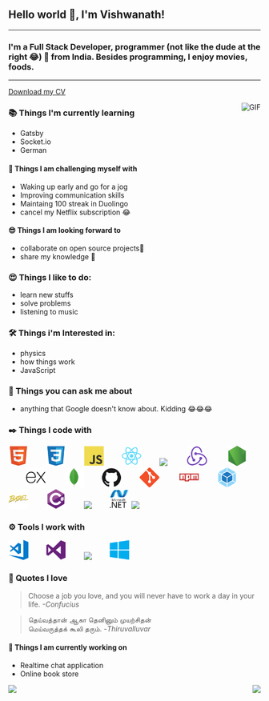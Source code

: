 ## Hello world 👋, I'm Vishwanath!

---

### I'm a Full Stack Developer, programmer (not like the dude at the right 😂) 🚀 from India. Besides programming, I enjoy movies, foods.

---

[Download my CV](https://storage.googleapis.com/resume-portfolio-app.appspot.com/Vishwanath.pdf)

<img align="right" alt="GIF" src="https://media.giphy.com/media/MdA16VIoXKKxNE8Stk/giphy.gif" />

### 📚 Things I'm currently learning

- Gatsby
- Socket.io
- German

#### 💪 Things I am challenging myself with

- Waking up early and go for a jog
- Improving communication skills
- Maintaing 100 streak in Duolingo
- cancel my Netflix subscription 😂

#### 😎 Things I am looking forward to

- collaborate on open source projects🤝
- share my knowledge 👯

### 😍 Things I like to do:

- learn new stuffs
- solve problems
- listening to music

### 🛠 Things i'm Interested in:

- physics
- how things work
- JavaScript

### 💭 Things you can ask me about

- anything that Google doesn't know about. Kidding 😂😂😂

### ✒️ Things I code with

<img src="https://raw.githubusercontent.com/devicons/devicon/master/icons/html5/html5-original.svg" width="40px">&nbsp;&nbsp;&nbsp;&nbsp;&nbsp;&nbsp;&nbsp;&nbsp;
<img src="https://raw.githubusercontent.com/devicons/devicon/master/icons/css3/css3-original.svg" width="40px">&nbsp;&nbsp;&nbsp;&nbsp;&nbsp;&nbsp;&nbsp;&nbsp;
<img src="https://raw.githubusercontent.com/devicons/devicon/master/icons/javascript/javascript-original.svg" width="40px">&nbsp;&nbsp;&nbsp;&nbsp;&nbsp;&nbsp;&nbsp;&nbsp;
<img src="https://raw.githubusercontent.com/devicons/devicon/master/icons/react/react-original.svg" width="40px">&nbsp;&nbsp;&nbsp;&nbsp;&nbsp;&nbsp;&nbsp;&nbsp;
<img src="https://iconape.com/wp-content/files/vs/80815/svg/mobx.svg" width="40px">&nbsp;&nbsp;&nbsp;&nbsp;&nbsp;&nbsp;&nbsp;&nbsp;&nbsp;
<img src="https://raw.githubusercontent.com/devicons/devicon/master/icons/redux/redux-original.svg" width="40px">&nbsp;&nbsp;&nbsp;&nbsp;&nbsp;&nbsp;&nbsp;&nbsp;&nbsp;
<img src="https://raw.githubusercontent.com/devicons/devicon/master/icons/nodejs/nodejs-original.svg" width="40px">&nbsp;&nbsp;&nbsp;&nbsp;&nbsp;&nbsp;&nbsp;&nbsp;
<img src="https://raw.githubusercontent.com/devicons/devicon/master/icons/express/express-original.svg" width="40px">&nbsp;&nbsp;&nbsp;&nbsp;&nbsp;&nbsp;&nbsp;&nbsp;
<img src="https://raw.githubusercontent.com/devicons/devicon/master/icons/mongodb/mongodb-original.svg" width="40px">&nbsp;&nbsp;&nbsp;&nbsp;&nbsp;&nbsp;&nbsp;&nbsp;
<img src="https://raw.githubusercontent.com/devicons/devicon/master/icons/github/github-original.svg" width="40px">&nbsp;&nbsp;&nbsp;&nbsp;&nbsp;&nbsp;&nbsp;&nbsp;
<img src="https://raw.githubusercontent.com/devicons/devicon/master/icons/git/git-original.svg" width="40px">&nbsp;&nbsp;&nbsp;&nbsp;&nbsp;&nbsp;&nbsp;&nbsp;&nbsp;
<img src="https://raw.githubusercontent.com/devicons/devicon/master/icons/npm/npm-original-wordmark.svg" width="40px">&nbsp;&nbsp;&nbsp;&nbsp;&nbsp;&nbsp;&nbsp;&nbsp;
<img src="https://raw.githubusercontent.com/devicons/devicon/master/icons/webpack/webpack-original.svg" width="40px">&nbsp;&nbsp;&nbsp;&nbsp;&nbsp;&nbsp;&nbsp;&nbsp;
<img src="https://raw.githubusercontent.com/devicons/devicon/master/icons/babel/babel-original.svg" width="40px">&nbsp;&nbsp;&nbsp;&nbsp;&nbsp;&nbsp;&nbsp;&nbsp;
<img src="https://raw.githubusercontent.com/devicons/devicon/master/icons/csharp/csharp-original.svg" width="40px">&nbsp;&nbsp;&nbsp;&nbsp;&nbsp;&nbsp;&nbsp;&nbsp;
<img src="https://www.vectorlogo.zone/logos/socketio/socketio-icon.svg" width="40px">&nbsp;&nbsp;&nbsp;&nbsp;&nbsp;&nbsp;&nbsp;&nbsp;
<img src="https://raw.githubusercontent.com/devicons/devicon/master/icons/dot-net/dot-net-original-wordmark.svg" width="40px">
<img src="https://iconape.com/wp-content/files/xm/353339/svg/microsoft-sql-server-seeklogo.com.svg" width="40px">

### ⚙️ Tools I work with

<img width="40px" src="https://raw.githubusercontent.com/github/explore/80688e429a7d4ef2fca1e82350fe8e3517d3494d/topics/visual-studio-code/visual-studio-code.png">&nbsp;&nbsp;&nbsp;&nbsp;&nbsp;&nbsp;&nbsp;&nbsp;
<img src="https://raw.githubusercontent.com/devicons/devicon/master/icons/visualstudio/visualstudio-plain.svg" width="40px">&nbsp;&nbsp;&nbsp;&nbsp;&nbsp;&nbsp;&nbsp;&nbsp;
<img src="https://www.vectorlogo.zone/logos/getpostman/getpostman-icon.svg" width="40px">&nbsp;&nbsp;&nbsp;&nbsp;&nbsp;&nbsp;&nbsp;&nbsp;
<img src="https://raw.githubusercontent.com/devicons/devicon/master/icons/windows8/windows8-original.svg" width="40px">&nbsp;&nbsp;&nbsp;&nbsp;&nbsp;&nbsp;&nbsp;&nbsp;

### 💭 Quotes I love

> Choose a job you love, and you will never have to work a day in your life. _-Confucius_

> தெய்வத்தான் ஆகா தெனினும் முயற்சிதன் <br /> மெய்வருத்தக் கூலி தரும். _-Thiruvalluvar_

#### 👷 Things I am currently working on

- Realtime chat application
- Online book store

<p width="100%" align="center">
  <a href="https://github.com/Vishwanath-Ramesh/messenger-clone">
    <img align="left" src="https://github-readme-stats.vercel.app/api/pin/?username=Vishwanath-Ramesh&repo=messenger-clone&title_color=ffffff&text_color=c9cacc&icon_color=2bbc8a&bg_color=1d1f21" />
  </a>

  <a href="https://github.com/Vishwanath-Ramesh/vedas-io">
    <img align="right" src="https://github-readme-stats.vercel.app/api/pin/?username=Vishwanath-Ramesh&repo=vedas-io&title_color=ffffff&text_color=c9cacc&icon_color=2bbc8a&bg_color=1d1f21" />
  </a>
</p>
